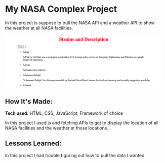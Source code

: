 # My NASA Complex Project

In this project is suppose to pull the NASA API and a weather API to show the weather at all NASA facilities.


![alt tag](nasa1.png)

## How It's Made:

**Tech used:** HTML, CSS, JavaScript, Framework of choice
 
 In this project I used js and fetching APIs to get to display the location of all NASA facilities and the weather at those locations.

## Lessons Learned:

In this project I had trouble figuring out how to pull the data I wanted.



